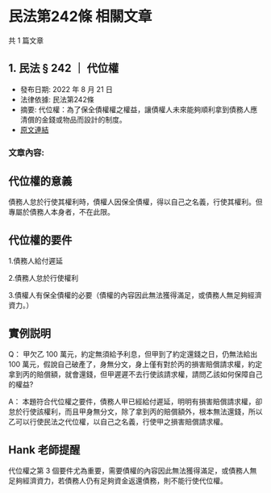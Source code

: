 # 民法第242條 相關文章

共 1 篇文章

## 1. 民法 § 242 ｜ 代位權

- 發布日期: 2022 年 8 月 21 日
- 法律依據: 民法第242條
- 摘要: 代位權：為了保全債權權之權益，讓債權人未來能夠順利拿到債務人應清償的金錢或物品而設計的制度。
- [原文連結](https://www.jasper-realestate.com/%e4%bb%a3%e4%bd%8d%e6%ac%8a/)

### 文章內容:

## 代位權的意義

債務人怠於行使其權利時，債權人因保全債權，得以自己之名義，行使其權利。但專屬於債務人本身者，不在此限。

## 代位權的要件

1.債務人給付遲延

2.債務人怠於行使權利

3.債權人有保全債權的必要（債權的內容因此無法獲得滿足，或債務人無足夠經濟資力。）

## 實例説明

Q： 甲欠乙 100 萬元，約定無須給予利息，但甲到了約定還錢之日，仍無法給出 100 萬元，假說自己破產了，身無分文，身上僅有對於丙的損害賠償請求權，約定拿到丙的賠償額，就會還錢，但甲遲遲不去行使該請求權，請問乙該如何保障自己的權益?

A： 本題符合代位權之要件，債務人甲已經給付遲延，明明有損害賠償請求權，卻怠於行使該權利，而且甲身無分文，除了拿到丙的賠償額外，根本無法還錢，所以乙可以行使民法之代位權，以自己之名義，行使甲之損害賠償請求權。

## Hank 老師提醒

代位權之第 3 個要件尤為重要，需要債權的內容因此無法獲得滿足，或債務人無足夠經濟資力，若債務人仍有足夠資金返還債務，則不能行使代位權。